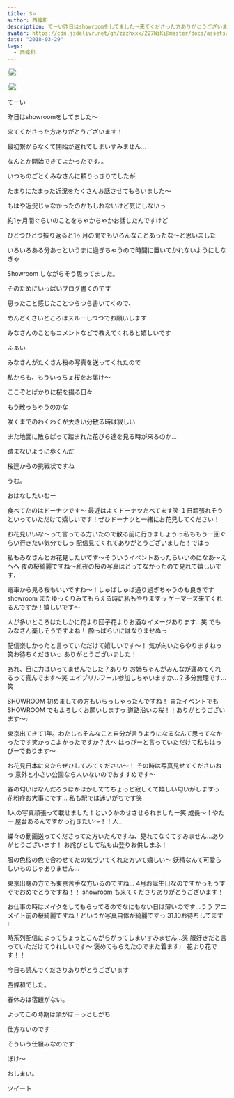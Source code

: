 ```yaml
---
title: S⚪︎
author: 西條和
description: てーい昨日はshowroomをしてました〜来てくださった方ありがとうございます！最初繋がらなくて開始が遅れてしまいすみません…な...
avatar: https://cdn.jsdelivr.net/gh/zzzhxxx/227WiKi@master/docs/assets/photo/avatar/nagomi.jpg
date: "2018-03-29"
tags:
  - 西條和
---
```


!![](https://cdn.jsdelivr.net/gh/zzzhxxx/227WiKi-image@master/blog-image/nagomi-2018-03-29_1.jpg)

!![](https://cdn.jsdelivr.net/gh/zzzhxxx/227WiKi-image@master/blog-image/nagomi-2018-03-29_2.jpg)







てーい








昨日はshowroomをしてました〜







来てくださった方ありがとうございます！









最初繋がらなくて開始が遅れてしまいすみません…






なんとか開始できてよかったです。。








いつものごとくみなさんに頼りっきりでしたが





たまりにたまった近況をたくさんお話させてもらいました〜









もはや近況じゃなかったのかもしれないけど気にしないっ









約1ヶ月間ぐらいのことをちゃかちゃかお話したんですけど









ひとつひとつ振り返ると1ヶ月の間でもいろんなことあったな〜と思いました










いろいろある分あっというまに過ぎちゃうので時間に置いてかれないようにしなきゃ











Showroom しながらそう思ってました。









そのためにいっぱいブログ書くのです









思ったこと感じたことつらつら書いてくので、







めんどくさいところはスルーしつつでお願いします







みなさんのこともコメントなどで教えてくれると嬉しいです












ふぁい


























みなさんがたくさん桜の写真を送ってくれたので








私からも、もういっちょ桜をお届け〜








ここぞとばかりに桜を撮る日々







もう散っちゃうのかな









咲くまでのわくわくが大きい分散る時は寂しい










また地面に散らばって踏まれた花びら達を見る時が来るのか…









踏まないように歩くんだ









桜達からの挑戦状ですね










うむ。









おはなしたいむー





食べてたのはドーナツです〜
最近はよくドーナツたべてます笑
１日頑張れそうといっていただけて嬉しいです！ぜひドーナツと一緒にお花見してください！






お花見いいな〜って言ってる方いたので散る前に行きましょうっ私ももう一回ぐらい行きたい気分でしっ
配信見てくれてありがとうございました！ではっ







私もみなさんとお花見したいです〜そういうイベントあったらいいのになあ〜えへへ
夜の桜綺麗ですね〜私夜の桜の写真はとってなかったので見れて嬉しいです♩





電車から見る桜もいいですね〜！しゅぱしゅぱ通り過ぎちゃうのも良きです
showroom またゆっくりみてもらえる時に私もやりますっ
ゲーマーズ来てくれるんですか！嬉しいです〜






人が多いところはたしかに花より団子花よりお酒なイメージあります…笑
でもみなさん楽しそうですよね！
酔っぱらいにはなりませぬっ





配信楽しかったと言っていただけて嬉しいです〜！
気が向いたらやりますねっ笑お待ちくださいっ
ありがとうございました！






あれ、目に力はいってませんでした？ありり
お姉ちゃんがみんなが褒めてくれるって喜んでます〜笑
エイプリルフール参加しちゃいますか…？多分無理です…笑






SHOWROOM 初めましての方もいらっしゃったんですね！
またイベントでもSHOWROOM でもよろしくお願いしますっ
道路沿いの桜！！ありがとうございます〜♩






東京出てきて1年。わたしもそんなこと自分が言うようになるなんて思ってなかったです笑かっこよかったですか？えへ
はっぴーと言っていただけて私もはっぴーであります〜





お花見日本に来たらぜひしてみてください〜！
その時は写真見せてくださいねっ
意外と小さい公園なら人いないのでおすすめです〜





春の匂いはなんだろうほかほかしててちょっと寂しくて嬉しい匂いがしますっ
花粉症お大事にです…
私も駅では迷いがちです笑






1人の写真頑張って載せました！というかのせさせられましたー笑
成長〜！やたー
屋台あるんですかっ行きたい〜！！人…




蝶々の動画送ってくださってた方いたんですね、見れてなくてすみません…ありがとうございます！
お詫びとして私も山登りお供しまふ！





服の色桜の色で合わせてたの気づいてくれた方いて嬉しい〜
妖精なんて可愛らしいものじゃありません…






東京出身の方でも東京苦手な方いるのですね…
4月お誕生日なのですかっもうすぐでおめでとうですね！！
showroom も来てくださりありがとうございます！




お仕事の時はメイクをしてもらってるのでなにもない日は薄いのです…うう
アニメイト前の桜綺麗ですね！というか写真自体が綺麗ですっ
31.10お待ちしてます♩








時系列配信によってちょっとこんがらがってしまいすみません…笑
服好きだと言っていただけてうれしいです〜
褒めてもらえたのでまた着ます♩
花より花です！！








今日も読んでくださりありがとうございます








西條和でした。









春休みは宿題がない。










よってこの時期は頭がぼーっとしがち









仕方ないのです









そういう仕組みなのです








ぽけ〜













おしまい。


ツイート



